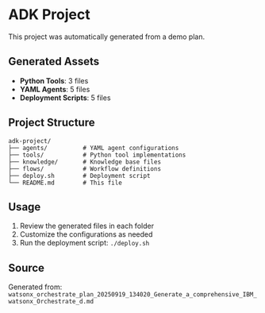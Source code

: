 # ADK Project

This project was automatically generated from a demo plan.

## Generated Assets

- **Python Tools**: 3 files
- **YAML Agents**: 5 files
- **Deployment Scripts**: 5 files

## Project Structure

```
adk-project/
├── agents/          # YAML agent configurations
├── tools/           # Python tool implementations
├── knowledge/       # Knowledge base files
├── flows/           # Workflow definitions
├── deploy.sh        # Deployment script
└── README.md        # This file
```

## Usage

1. Review the generated files in each folder
2. Customize the configurations as needed
3. Run the deployment script: `./deploy.sh`

## Source

Generated from: `watsonx_orchestrate_plan_20250919_134020_Generate_a_comprehensive_IBM_watsonx_Orchestrate_d.md`

